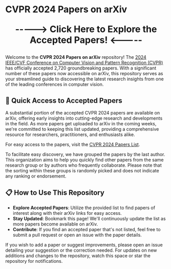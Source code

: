 # CVPR 2024 Papers on arXiv

<p align="center" style="font-size: 2em;">
    <strong><a href="https://robot-eyes.github.io/CVPR2024_on_arXiv/" style="text-decoration: none;"> ----->  Click Here to Explore the Accepted Papers!   <-----</a></strong>
</p>


Welcome to the **CVPR 2024 Papers on arXiv** repository! The [2024 IEEE/CVF Conference on Computer Vision and Pattern Recognition (CVPR)](https://cvpr.thecvf.com/Conferences/2024/AcceptedPapers) has officially accepted 2,720 groundbreaking papers. With a significant number of these papers now accessible on arXiv, this repository serves as your streamlined guide to discovering the latest research insights from one of the leading conferences in computer vision.

## 🚀 Quick Access to Accepted Papers

A substantial portion of the accepted CVPR 2024 papers are available on arXiv, offering early insights into cutting-edge research and developments in the field. As more papers get uploaded to arXiv in the coming weeks, we're committed to keeping this list updated, providing a comprehensive resource for researchers, practitioners, and enthusiasts alike.

For easy access to the papers, visit the [CVPR 2024 Papers List](https://robot-eyes.github.io/CVPR2024_on_arXiv/).

To facilitate easy discovery, we have grouped the papers by the last author. This organization aims to help you quickly find other papers from the same research group or by authors who frequently collaborate. Please note that the sorting within these groups is randomly picked and does not indicate any ranking or endorsement.

## 📋 How to Use This Repository

- **Explore Accepted Papers**: Utilize the provided list to find papers of interest along with their arXiv links for easy access.
- **Stay Updated**: Bookmark this page! We'll continuously update the list as more papers become available on arXiv.
- **Contribute**: If you find an accepted paper that's not listed, feel free to submit a pull request or open an issue with the paper details.

If you wish to add a paper or suggest improvements, please open an issue detailing your suggestion or the correction needed. For updates on new additions and changes to the repository, watch this space or star the repository for notifications.
